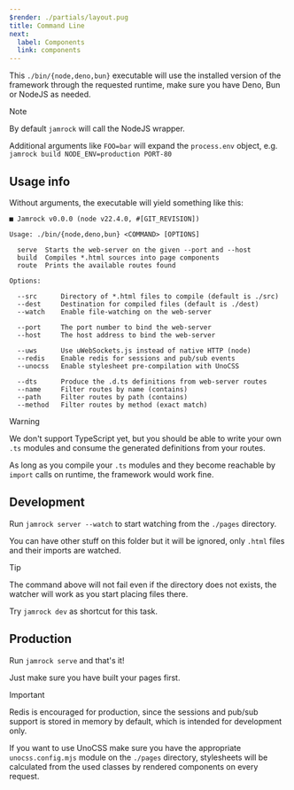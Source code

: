 ```yaml
---
$render: ./partials/layout.pug
title: Command Line
next:
  label: Components
  link: components
---
```


This `./bin/{node,deno,bun}` executable will use the installed version of the framework
through the requested runtime, make sure you have Deno, Bun or NodeJS as needed.

> [!NOTE]
> By default `jamrock` will call the NodeJS wrapper.

Additional arguments like `FOO=bar` will expand the `process.env` object,
e.g. `jamrock build NODE_ENV=production PORT-80`

## Usage info

Without arguments, the executable will yield something like this:

```text
■ Jamrock v0.0.0 (node v22.4.0, #[GIT_REVISION])

Usage: ./bin/{node,deno,bun} <COMMAND> [OPTIONS]

  serve  Starts the web-server on the given --port and --host
  build  Compiles *.html sources into page components
  route  Prints the available routes found

Options:

  --src      Directory of *.html files to compile (default is ./src)
  --dest     Destination for compiled files (default is ./dest)
  --watch    Enable file-watching on the web-server

  --port     The port number to bind the web-server
  --host     The host address to bind the web-server

  --uws      Use uWebSockets.js instead of native HTTP (node)
  --redis    Enable redis for sessions and pub/sub events
  --unocss   Enable stylesheet pre-compilation with UnoCSS

  --dts      Produce the .d.ts definitions from web-server routes
  --name     Filter routes by name (contains)
  --path     Filter routes by path (contains)
  --method   Filter routes by method (exact match)
```

> [!WARNING]
> We don't support TypeScript yet, but you should be able to write your own `.ts` modules
> and consume the generated definitions from your routes.
>
> As long as you compile your `.ts` modules and they become reachable by `import` calls
> on runtime, the framework would work fine.

## Development

Run `jamrock server --watch` to start watching from the `./pages` directory.

You can have other stuff on this folder but it will be ignored, only `.html` files and their imports are watched.

> [!TIP]
> The command above will not fail even if the directory does not exists,
> the watcher will work as you start placing files there.
>
> Try `jamrock dev` as shortcut for this task.

## Production

Run `jamrock serve` and that's it!

Just make sure you have built your pages first.

> [!IMPORTANT]
> Redis is encouraged for production, since the sessions and pub/sub support is
> stored in memory by default, which is intended for development only.
>
> If you want to use UnoCSS make sure you have the appropriate `unocss.config.mjs`
> module on the `./pages` directory, stylesheets will be calculated from the
> used classes by rendered components on every request.
